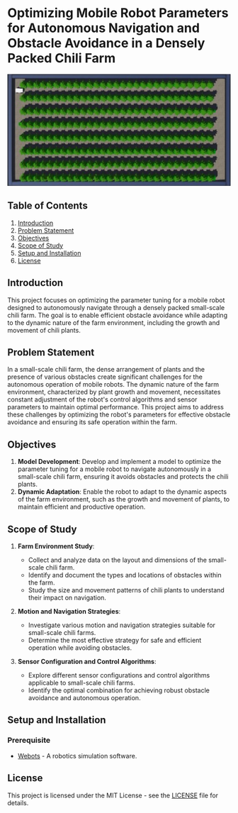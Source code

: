 # Optimizing Mobile Robot Parameters for Autonomous Navigation and Obstacle Avoidance in a Densely Packed Chili Farm



<div align="center">
  <img src="https://github.com/SalehBaaisharah/ChiliFarmRobot-ObstacleAvoidance/blob/main/Chili%20Farm.jpeg" alt="Chili Farm" width="600" />
</div>

## Table of Contents
1. [Introduction](#introduction)
2. [Problem Statement](#problem-statement)
3. [Objectives](#objectives)
4. [Scope of Study](#scope-of-study)
5. [Setup and Installation](#setup-and-installation)
6. [License](#license)


## Introduction
This project focuses on optimizing the parameter tuning for a mobile robot designed to autonomously navigate through a densely packed small-scale chili farm. The goal is to enable efficient obstacle avoidance while adapting to the dynamic nature of the farm environment, including the growth and movement of chili plants.

## Problem Statement
In a small-scale chili farm, the dense arrangement of plants and the presence of various obstacles create significant challenges for the autonomous operation of mobile robots. The dynamic nature of the farm environment, characterized by plant growth and movement, necessitates constant adjustment of the robot's control algorithms and sensor parameters to maintain optimal performance. This project aims to address these challenges by optimizing the robot's parameters for effective obstacle avoidance and ensuring its safe operation within the farm.

## Objectives
1. **Model Development**: Develop and implement a model to optimize the parameter tuning for a mobile robot to navigate autonomously in a small-scale chili farm, ensuring it avoids obstacles and protects the chili plants.
2. **Dynamic Adaptation**: Enable the robot to adapt to the dynamic aspects of the farm environment, such as the growth and movement of plants, to maintain efficient and productive operation.

## Scope of Study
1. **Farm Environment Study**:
   - Collect and analyze data on the layout and dimensions of the small-scale chili farm.
   - Identify and document the types and locations of obstacles within the farm.
   - Study the size and movement patterns of chili plants to understand their impact on navigation.
   
2. **Motion and Navigation Strategies**:
   - Investigate various motion and navigation strategies suitable for small-scale chili farms.
   - Determine the most effective strategy for safe and efficient operation while avoiding obstacles.

3. **Sensor Configuration and Control Algorithms**:
   - Explore different sensor configurations and control algorithms applicable to small-scale chili farms.
   - Identify the optimal combination for achieving robust obstacle avoidance and autonomous operation.

## Setup and Installation

### Prerequisite
- [Webots](https://cyberbotics.com/) - A robotics simulation software.
   
## License

This project is licensed under the MIT License - see the [LICENSE](LICENSE) file for details.
